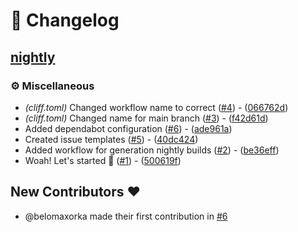 # 📖 Changelog

## [nightly](https://nightly.link/belomaxorka/april/workflows/build/ci/April-nightly)

### ⚙️ Miscellaneous

- *(cliff.toml)* Changed workflow name to correct ([#4](https://github.com/belomaxorka/april/pull/4)) - ([066762d](https://github.com/belomaxorka/april/commit/066762d38055faa6b1ab72e4db4c21303571b6b3))
- *(cliff.toml)* Changed name for main branch ([#3](https://github.com/belomaxorka/april/pull/3)) - ([f42d61d](https://github.com/belomaxorka/april/commit/f42d61d954c1222a98a404a2ff2a8bc73b6387c0))
- Added dependabot configuration ([#6](https://github.com/belomaxorka/april/pull/6)) - ([ade961a](https://github.com/belomaxorka/april/commit/ade961aebc6117c1c84c2c7f2e481552b5cf0344))
- Created issue templates ([#5](https://github.com/belomaxorka/april/pull/5)) - ([40dc424](https://github.com/belomaxorka/april/commit/40dc42488a3d4f5448c2e8921a1c9b42198f4cfe))
- Added workflow for generation nightly builds ([#2](https://github.com/belomaxorka/april/pull/2)) - ([be36eff](https://github.com/belomaxorka/april/commit/be36eff715c91176e378af7ace182b9cbb7d2243))
- Woah! Let's started 🎨 ([#1](https://github.com/belomaxorka/april/pull/1)) - ([500619f](https://github.com/belomaxorka/april/commit/500619f8912f1c48f7d20f99900a536f1a20585d))

## New Contributors ❤️

* @belomaxorka made their first contribution in [#6](https://github.com/belomaxorka/april/pull/6)


